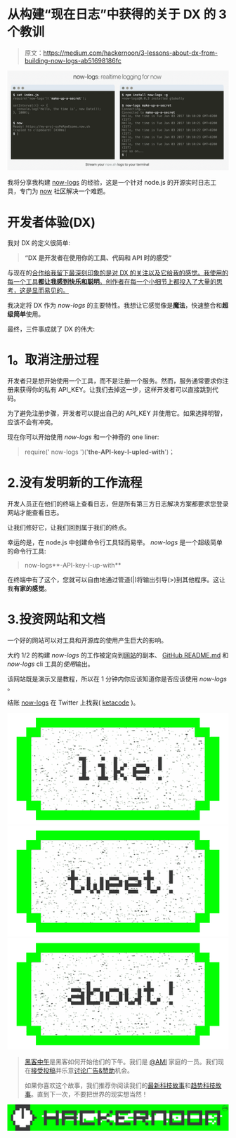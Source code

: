 # 从构建“现在日志”中获得的关于 DX 的 3 个教训

> 原文：<https://medium.com/hackernoon/3-lessons-about-dx-from-building-now-logs-ab51698186fc>

![](img/a580d05c3674ebd6ffcd48b23770a52a.png)

我将分享我构建 [now-logs](https://logs.now.sh) 的经验，这是一个针对 node.js 的开源实时日志工具，专门为 [now](https://zeit.co/now) 社区解决一个难题。

# 开发者体验(DX)

我对 DX 的定义很简单:

> **“DX 是开发者在使用你的工具、代码和 API 时的感受”**

与现在的[合作给我留下最深刻印象的是对 DX 的关注以及它给我的感觉。我使用的每一个工具**都让我感到快乐和聪明**。创作者在每一个小细节上都投入了大量的思考，这是显而易见的。](https://zeit.co/now)

我决定将 DX 作为 *now-logs* 的主要特性。我想让它感觉像是**魔法**，快速整合和**超级简单**使用。

最终，三件事成就了 DX 的伟大:

# **1。取消注册过程**

开发者只是想开始使用一个工具，而不是注册一个服务。然而，服务通常要求你注册来获得你的私有 API_KEY。让我们去掉这一步，这样开发者可以直接跳到代码。

为了避免注册步骤，开发者可以提出自己的 API_KEY 并使用它。如果选择明智，应该不会有冲突。

现在你可以开始使用 *now-logs* 和一个神奇的 one liner:

> require(' now-logs ')('**the-API-key-I-upled-with**')；

# 2.没有发明新的工作流程

开发人员正在他们的终端上查看日志，但是所有第三方日志解决方案都要求您登录网站才能查看日志。

让我们修好它，让我们回到属于我们的终点。

幸运的是，在 node.js 中创建命令行工具轻而易举。 *now-logs* 是一个超级简单的命令行工具:

> now-logs**-API-key-I-up-with**

在终端中有了这个，您就可以自由地通过管道(|)将输出引导(>)到其他程序。这让我**有家的感觉**。

# 3.投资网站和文档

一个好的网站可以对工具和开源库的使用产生巨大的影响。

大约 1/2 的构建 *now-logs* 的工作被定向到[网站](https://logs.now.sh)的副本、 [GitHub README.md](https://github.com/berzniz/now-logs) 和 *now-logs* cli 工具的*使用*输出。

该网站既是演示又是教程，所以在 1 分钟内你应该知道你是否应该使用 *now-logs* 。

结账 [now-logs](https://logs.now.sh)
在 Twitter 上找我( [ketacode](https://twitter.com/ketacode) )。

[![](img/50ef4044ecd4e250b5d50f368b775d38.png)](http://bit.ly/HackernoonFB)[![](img/979d9a46439d5aebbdcdca574e21dc81.png)](https://goo.gl/k7XYbx)[![](img/2930ba6bd2c12218fdbbf7e02c8746ff.png)](https://goo.gl/4ofytp)

> [黑客中午](http://bit.ly/Hackernoon)是黑客如何开始他们的下午。我们是 [@AMI](http://bit.ly/atAMIatAMI) 家庭的一员。我们现在[接受投稿](http://bit.ly/hackernoonsubmission)并乐意[讨论广告&赞助](mailto:partners@amipublications.com)机会。
> 
> 如果你喜欢这个故事，我们推荐你阅读我们的[最新科技故事](http://bit.ly/hackernoonlatestt)和[趋势科技故事](https://hackernoon.com/trending)。直到下一次，不要把世界的现实想当然！

![](img/be0ca55ba73a573dce11effb2ee80d56.png)